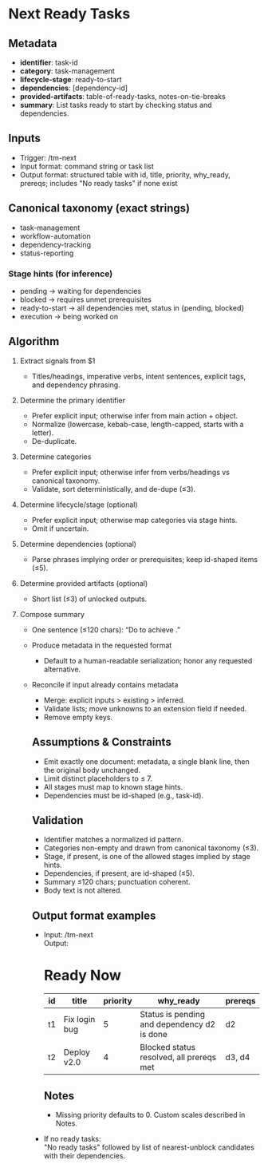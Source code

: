 # Next Ready Tasks

## Metadata

- **identifier**: task-id
- **category**: task-management
- **lifecycle-stage**: ready-to-start
- **dependencies**: [dependency-id]
- **provided-artifacts**: table-of-ready-tasks, notes-on-tie-breaks
- **summary**: List tasks ready to start by checking status and dependencies.

## Inputs

- Trigger: /tm-next
- Input format: command string or task list
- Output format: structured table with id, title, priority, why_ready, prereqs; includes "No ready tasks" if none exist

## Canonical taxonomy (exact strings)

- task-management
- workflow-automation
- dependency-tracking
- status-reporting

### Stage hints (for inference)

- pending → waiting for dependencies
- blocked → requires unmet prerequisites
- ready-to-start → all dependencies met, status in {pending, blocked}
- execution → being worked on

## Algorithm

1. Extract signals from $1  
   * Titles/headings, imperative verbs, intent sentences, explicit tags, and dependency phrasing.

2. Determine the primary identifier  
   * Prefer explicit input; otherwise infer from main action + object.  
   * Normalize (lowercase, kebab-case, length-capped, starts with a letter).  
   * De-duplicate.

3. Determine categories  
   * Prefer explicit input; otherwise infer from verbs/headings vs canonical taxonomy.  
   * Validate, sort deterministically, and de-dupe (≤3).

4. Determine lifecycle/stage (optional)  
   * Prefer explicit input; otherwise map categories via stage hints.  
   * Omit if uncertain.

5. Determine dependencies (optional)  
   * Parse phrases implying order or prerequisites; keep id-shaped items (≤5).

6. Determine provided artifacts (optional)  
   * Short list (≤3) of unlocked outputs.

7. Compose summary  
   * One sentence (≤120 chars): “Do <verb> <object> to achieve <outcome>.”

8. Produce metadata in the requested format  
   * Default to a human-readable serialization; honor any requested alternative.

9. Reconcile if input already contains metadata  
   * Merge: explicit inputs > existing > inferred.  
   * Validate lists; move unknowns to an extension field if needed.  
   * Remove empty keys.

## Assumptions & Constraints

- Emit exactly one document: metadata, a single blank line, then the original body unchanged.
- Limit distinct placeholders to ≤ 7.
- All stages must map to known stage hints.
- Dependencies must be id-shaped (e.g., task-id).

## Validation

- Identifier matches a normalized id pattern.
- Categories non-empty and drawn from canonical taxonomy (≤3).
- Stage, if present, is one of the allowed stages implied by stage hints.
- Dependencies, if present, are id-shaped (≤5).
- Summary ≤120 chars; punctuation coherent.
- Body text is not altered.

## Output format examples

- Input: /tm-next  
  Output:  
  # Ready Now  
  | id | title | priority | why_ready | prereqs |  
  | --- | --- | --- | --- | --- |  
  | t1 | Fix login bug | 5 | Status is pending and dependency d2 is done | d2 |  
  | t2 | Deploy v2.0 | 4 | Blocked status resolved, all prereqs met | d3, d4 |  
  ## Notes  
  - Missing priority defaults to 0. Custom scales described in Notes.

- If no ready tasks:  
  "No ready tasks" followed by list of nearest-unblock candidates with their dependencies.
